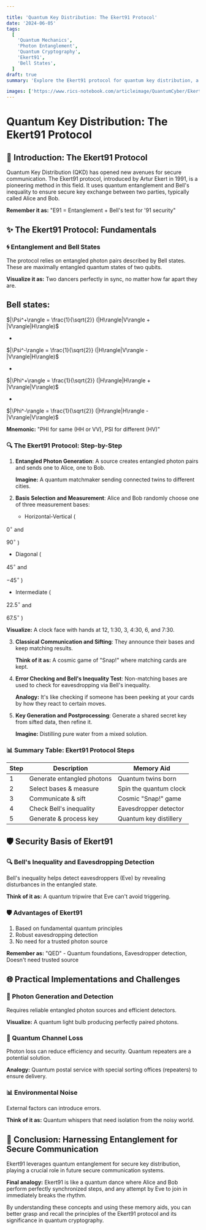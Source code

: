 ```yaml
---

title: 'Quantum Key Distribution: The Ekert91 Protocol'
date: '2024-06-05'
tags:
  [
    'Quantum Mechanics',
    'Photon Entanglement',
    'Quantum Cryptography',
    'Ekert91',
    'Bell States',
  ]
draft: true
summary: 'Explore the Ekert91 protocol for quantum key distribution, a method leveraging the power of entangled photons and quantum mechanics to establish secure communication through Bells inequality.'

images: ['https://www.rics-notebook.com/articleimage/QuantumCyber/Ekert.webp']
---
```


# Quantum Key Distribution: The Ekert91 Protocol

## 🌌 Introduction: The Ekert91 Protocol

Quantum Key Distribution (QKD) has opened new avenues for secure communication. The Ekert91 protocol, introduced by Artur Ekert in 1991, is a pioneering method in this field. It uses quantum entanglement and Bell's inequality to ensure secure key exchange between two parties, typically called Alice and Bob.

**Remember it as:** "E91 = Entanglement + Bell's test for '91 security"

## ✨ The Ekert91 Protocol: Fundamentals

### 🌀 Entanglement and Bell States

The protocol relies on entangled photon pairs described by Bell states. These are maximally entangled quantum states of two qubits.

**Visualize it as:** Two dancers perfectly in sync, no matter how far apart they are.

Bell states:
- 

$|\Psi^+\rangle = \frac{1}{\sqrt{2}} (|H\rangle|V\rangle + |V\rangle|H\rangle)$

- 

$|\Psi^-\rangle = \frac{1}{\sqrt{2}} (|H\rangle|V\rangle - |V\rangle|H\rangle)$

- 

$|\Phi^+\rangle = \frac{1}{\sqrt{2}} (|H\rangle|H\rangle + |V\rangle|V\rangle)$

- 

$|\Phi^-\rangle = \frac{1}{\sqrt{2}} (|H\rangle|H\rangle - |V\rangle|V\rangle)$

**Mnemonic:** "PHI for same (HH or VV), PSI for different (HV)"

### 🔍 The Ekert91 Protocol: Step-by-Step

1. **Entangled Photon Generation**: 
   A source creates entangled photon pairs and sends one to Alice, one to Bob.
   
   **Imagine:** A quantum matchmaker sending connected twins to different cities.

2. **Basis Selection and Measurement**:
   Alice and Bob randomly choose one of three measurement bases:
   - Horizontal-Vertical (

$0^\circ$
 and 

$90^\circ$
)
   - Diagonal (

$45^\circ$
 and 

$-45^\circ$
)
   - Intermediate (

$22.5^\circ$
 and 

$67.5^\circ$
)
   
   **Visualize:** A clock face with hands at 12, 1:30, 3, 4:30, 6, and 7:30.

3. **Classical Communication and Sifting**:
   They announce their bases and keep matching results.
   
   **Think of it as:** A cosmic game of "Snap!" where matching cards are kept.

4. **Error Checking and Bell's Inequality Test**:
   Non-matching bases are used to check for eavesdropping via Bell's inequality.
   
   **Analogy:** It's like checking if someone has been peeking at your cards by how they react to certain moves.

5. **Key Generation and Postprocessing**:
   Generate a shared secret key from sifted data, then refine it.
   
   **Imagine:** Distilling pure water from a mixed solution.

### 📊 Summary Table: Ekert91 Protocol Steps

| Step | Description | Memory Aid |
|------|-------------|------------|
| 1 | Generate entangled photons | Quantum twins born |
| 2 | Select bases & measure | Spin the quantum clock |
| 3 | Communicate & sift | Cosmic "Snap!" game |
| 4 | Check Bell's inequality | Eavesdropper detector |
| 5 | Generate & process key | Quantum key distillery |

## 🛡️ Security Basis of Ekert91

### 🔍 Bell's Inequality and Eavesdropping Detection

Bell's inequality helps detect eavesdroppers (Eve) by revealing disturbances in the entangled state.

**Think of it as:** A quantum tripwire that Eve can't avoid triggering.

### 🛡️ Advantages of Ekert91

1. Based on fundamental quantum principles
2. Robust eavesdropping detection
3. No need for a trusted photon source

**Remember as:** "QED" - Quantum foundations, Eavesdropper detection, Doesn't need trusted source

## 🌐 Practical Implementations and Challenges

### 🔬 Photon Generation and Detection

Requires reliable entangled photon sources and efficient detectors.

**Visualize:** A quantum light bulb producing perfectly paired photons.

### 🌌 Quantum Channel Loss

Photon loss can reduce efficiency and security. Quantum repeaters are a potential solution.

**Analogy:** Quantum postal service with special sorting offices (repeaters) to ensure delivery.

### 📊 Environmental Noise

External factors can introduce errors.

**Think of it as:** Quantum whispers that need isolation from the noisy world.

## 🔮 Conclusion: Harnessing Entanglement for Secure Communication

Ekert91 leverages quantum entanglement for secure key distribution, playing a crucial role in future secure communication systems.

**Final analogy:** Ekert91 is like a quantum dance where Alice and Bob perform perfectly synchronized steps, and any attempt by Eve to join in immediately breaks the rhythm.

By understanding these concepts and using these memory aids, you can better grasp and recall the principles of the Ekert91 protocol and its significance in quantum cryptography.
